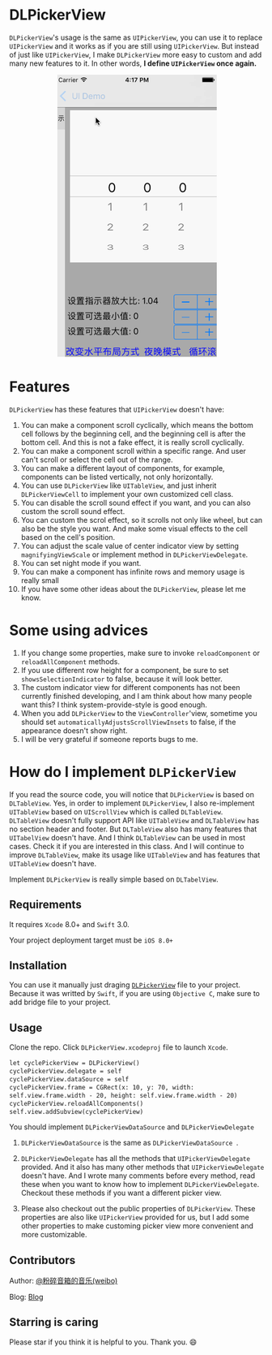 # DLPickerView

 `DLPickerView`'s usage is the same as `UIPickerView`, you can use it to replace `UIPickerView` and it works as if you are still using `UIPickerView`. But instead of just like `UIPickerView`, I make `DLPickerView` more easy to custom and add many new features to it. In other words, **I define `UIPickerView` once again.**

<p align="center"><img src ="./Demo.gif" /></p>

# Features

 `DLPickerView` has these features that `UIPickerView` doesn't have:

 1. You can make a component scroll cyclically, which means the bottom cell follows by the beginning cell, and the beginning cell is after the bottom cell. And this is not a fake effect, it is really scroll cyclically.
 2. You can make a component scroll within a specific range. And user can't scroll or select the cell out of the range.
 3. You can make a different layout of components, for example, components can be listed vertically, not only horizontally.
 4. You can use `DLPickerView` like `UITableView`, and just inherit `DLPickerViewCell` to implement your own customized cell class.
 5. You can disable the scroll sound effect if you want, and you can also custom the scroll sound effect.
 6. You can custom the scrol effect, so it scrolls not only like wheel, but can also be the style you want. And make some visual effects to the cell based on the cell's position.
 7. You can adjust the scale value of center indicator view by setting `magnifyingViewScale` or implement method in `DLPickerViewDelegate`.
 8. You can set night mode if you want.
 9. You can make a component has infinite rows and memory usage is really small
 10. If you have some other ideas about the `DLPickerView`, please let me know.

# Some using advices
 
 1. If you change some properties, make sure to invoke `reloadComponent` or `reloadAllComponent` methods.
 2. If you use different row height for a component, be sure to set `showsSelectionIndicator` to false, because it will look better.
 3. The custom indicator view for different components has not been currently finished developing, and I am think about how many people want this? I think system-provide-style is good enough.
 4. When you add `DLPickerView` to the `ViewController`'view, sometime you should set `automaticallyAdjustsScrollViewInsets` to false, if the appearance doesn't show right.
 5. I will be very grateful if someone reports bugs to me.

# How do I implement `DLPickerView`

If you read the source code, you will notice that `DLPickerView` is based on `DLTableView`. Yes, in order to implement `DLPickerView`, I also re-implement `UITableView` based on `UIScrollView` which is called `DLTableView`. `DLTableView` doesn't fully support API like `UITableView` and `DLTableView` has no section header and footer. But `DLTableView` also has many features that `UITabelView` doesn't have. And I think `DLTableView` can be used in most cases. Check it if you are interested in this class. And I will continue to improve `DLTableView`, make its usage like `UITableView` and has features that `UITableView` doesn't have.

Implement `DLPickerView` is really simple based on `DLTabelView`. 

## Requirements

It requires `Xcode` 8.0+ and `Swift` 3.0.

Your project deployment target must be `iOS 8.0+`

## Installation

You can use it manually just draging [`DLPickerView`](https://github.com/danleechina/DLPickerView/master/) file to your project. Because it was writted by `Swift`, if you are using `Objective C`, make sure to add bridge file to your project.

## Usage

Clone the repo. Click `DLPickerView.xcodeproj` file to launch `Xcode`.

```
let cyclePickerView = DLPickerView()
cyclePickerView.delegate = self
cyclePickerView.dataSource = self
cyclePickerView.frame = CGRect(x: 10, y: 70, width: self.view.frame.width - 20, height: self.view.frame.width - 20)
cyclePickerView.reloadAllComponents()
self.view.addSubview(cyclePickerView)

```

You should implement `DLPickerViewDataSource` and `DLPickerViewDelegate`

1. `DLPickerViewDataSource` is the same as `DLPickerViewDataSource `.

2. `DLPickerViewDelegate` has all the methods that `UIPickerViewDelegate` provided. And it also has many other methods that `UIPickerViewDelegate` doesn't have. And I wrote many comments before every method, read these when you want to know how to implement `DLPickerViewDelegate`. Checkout these methods if you want a different picker view.

3. Please also checkout out the public properties of `DLPickerView`. These properties are also like `UIPickerView` provided for us, but I add some other properties to make customing picker view more convenient and more customizable.



## Contributors

Author: [@粉碎音箱的音乐(weibo)](http://weibo.com/u/1172595722) 

Blog: [Blog](http://danleechina.github.io/)

## Starring is caring

Please star if you think it is helpful to you. Thank you. 😄
